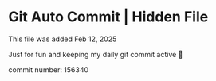 # Git Auto Commit | Hidden File

This file was added Feb 12, 2025

Just for fun and keeping my daily git commit active 🤪

commit number: 156340
